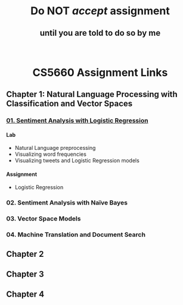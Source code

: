 # <p align="center">Do NOT _accept_ assignment </p>

## <p align="center">until you are told to do so by me</p>

<br/>

# <p align="center">CS5660 Assignment Links</p>



## Chapter 1: Natural Language Processing with Classification and Vector Spaces

### [01. Sentiment Analysis with Logistic Regression](assignments/C1_W1/)

#### Lab

- Natural Language preprocessing
- Visualizing word frequencies
- Visualizing tweets and Logistic Regression models

#### Assignment

- Logistic Regression


### 02. Sentiment Analysis with Naïve Bayes

### 03. Vector Space Models

### 04. Machine Translation and Document Search



## Chapter 2



## Chapter 3



## Chapter 4


